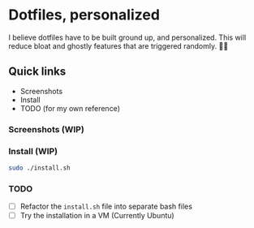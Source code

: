 # Dotfiles, personalized
I believe dotfiles have to be built ground up, and personalized. This will reduce bloat and ghostly features that are triggered randomly. :ghost::joy:

## Quick links
* Screenshots
* Install
* TODO (for my own reference)

### Screenshots (WIP)

### Install (WIP)
```bash
sudo ./install.sh
```

### TODO
* [ ]  Refactor the `install.sh` file into separate bash files
* [ ]  Try the installation in a VM (Currently Ubuntu)
